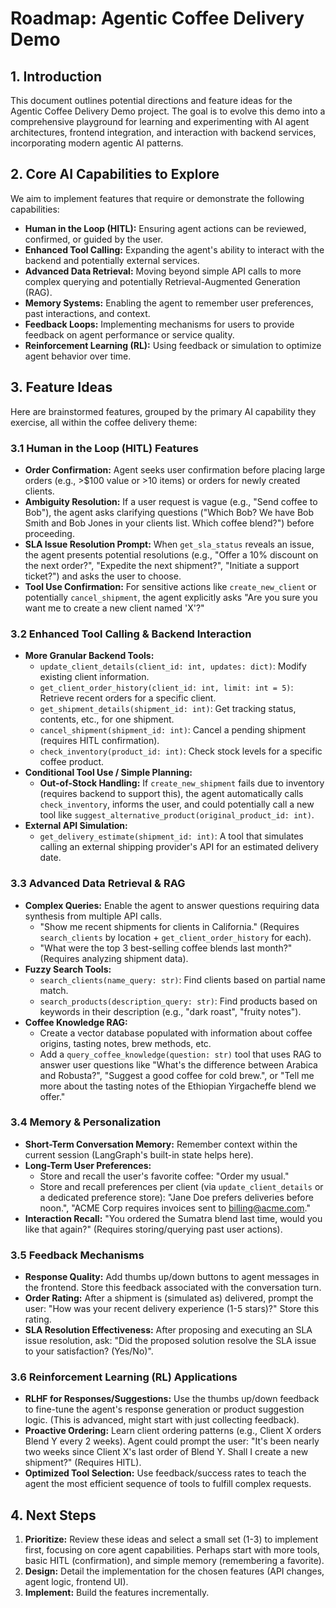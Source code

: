 # Roadmap: Agentic Coffee Delivery Demo

## 1. Introduction

This document outlines potential directions and feature ideas for the Agentic Coffee Delivery Demo project. The goal is to evolve this demo into a comprehensive playground for learning and experimenting with AI agent architectures, frontend integration, and interaction with backend services, incorporating modern agentic AI patterns.

## 2. Core AI Capabilities to Explore

We aim to implement features that require or demonstrate the following capabilities:

- **Human in the Loop (HITL):** Ensuring agent actions can be reviewed, confirmed, or guided by the user.
- **Enhanced Tool Calling:** Expanding the agent's ability to interact with the backend and potentially external services.
- **Advanced Data Retrieval:** Moving beyond simple API calls to more complex querying and potentially Retrieval-Augmented Generation (RAG).
- **Memory Systems:** Enabling the agent to remember user preferences, past interactions, and context.
- **Feedback Loops:** Implementing mechanisms for users to provide feedback on agent performance or service quality.
- **Reinforcement Learning (RL):** Using feedback or simulation to optimize agent behavior over time.

## 3. Feature Ideas

Here are brainstormed features, grouped by the primary AI capability they exercise, all within the coffee delivery theme:

### 3.1 Human in the Loop (HITL) Features

- **Order Confirmation:** Agent seeks user confirmation before placing large orders (e.g., >\$100 value or >10 items) or orders for newly created clients.
- **Ambiguity Resolution:** If a user request is vague (e.g., "Send coffee to Bob"), the agent asks clarifying questions ("Which Bob? We have Bob Smith and Bob Jones in your clients list. Which coffee blend?") before proceeding.
- **SLA Issue Resolution Prompt:** When `get_sla_status` reveals an issue, the agent presents potential resolutions (e.g., "Offer a 10% discount on the next order?", "Expedite the next shipment?", "Initiate a support ticket?") and asks the user to choose.
- **Tool Use Confirmation:** For sensitive actions like `create_new_client` or potentially `cancel_shipment`, the agent explicitly asks "Are you sure you want me to create a new client named 'X'?"

### 3.2 Enhanced Tool Calling & Backend Interaction

- **More Granular Backend Tools:**
  - `update_client_details(client_id: int, updates: dict)`: Modify existing client information.
  - `get_client_order_history(client_id: int, limit: int = 5)`: Retrieve recent orders for a specific client.
  - `get_shipment_details(shipment_id: int)`: Get tracking status, contents, etc., for one shipment.
  - `cancel_shipment(shipment_id: int)`: Cancel a pending shipment (requires HITL confirmation).
  - `check_inventory(product_id: int)`: Check stock levels for a specific coffee product.
- **Conditional Tool Use / Simple Planning:**
  - **Out-of-Stock Handling:** If `create_new_shipment` fails due to inventory (requires backend to support this), the agent automatically calls `check_inventory`, informs the user, and could potentially call a new tool like `suggest_alternative_product(original_product_id: int)`.
- **External API Simulation:**
  - `get_delivery_estimate(shipment_id: int)`: A tool that simulates calling an external shipping provider's API for an estimated delivery date.

### 3.3 Advanced Data Retrieval & RAG

- **Complex Queries:** Enable the agent to answer questions requiring data synthesis from multiple API calls.
  - "Show me recent shipments for clients in California." (Requires `search_clients` by location + `get_client_order_history` for each).
  - "What were the top 3 best-selling coffee blends last month?" (Requires analyzing shipment data).
- **Fuzzy Search Tools:**
  - `search_clients(name_query: str)`: Find clients based on partial name match.
  - `search_products(description_query: str)`: Find products based on keywords in their description (e.g., "dark roast", "fruity notes").
- **Coffee Knowledge RAG:**
  - Create a vector database populated with information about coffee origins, tasting notes, brew methods, etc.
  - Add a `query_coffee_knowledge(question: str)` tool that uses RAG to answer user questions like "What's the difference between Arabica and Robusta?", "Suggest a good coffee for cold brew.", or "Tell me more about the tasting notes of the Ethiopian Yirgacheffe blend we offer."

### 3.4 Memory & Personalization

- **Short-Term Conversation Memory:** Remember context within the current session (LangGraph's built-in state helps here).
- **Long-Term User Preferences:**
  - Store and recall the user's favorite coffee: "Order my usual."
  - Store and recall preferences per client (via `update_client_details` or a dedicated preference store): "Jane Doe prefers deliveries before noon.", "ACME Corp requires invoices sent to billing@acme.com."
- **Interaction Recall:** "You ordered the Sumatra blend last time, would you like that again?" (Requires storing/querying past user actions).

### 3.5 Feedback Mechanisms

- **Response Quality:** Add thumbs up/down buttons to agent messages in the frontend. Store this feedback associated with the conversation turn.
- **Order Rating:** After a shipment is (simulated as) delivered, prompt the user: "How was your recent delivery experience (1-5 stars)?" Store this rating.
- **SLA Resolution Effectiveness:** After proposing and executing an SLA issue resolution, ask: "Did the proposed solution resolve the SLA issue to your satisfaction? (Yes/No)".

### 3.6 Reinforcement Learning (RL) Applications

- **RLHF for Responses/Suggestions:** Use the thumbs up/down feedback to fine-tune the agent's response generation or product suggestion logic. (This is advanced, might start with just collecting feedback).
- **Proactive Ordering:** Learn client ordering patterns (e.g., Client X orders Blend Y every 2 weeks). Agent could prompt the user: "It's been nearly two weeks since Client X's last order of Blend Y. Shall I create a new shipment?" (Requires HITL).
- **Optimized Tool Selection:** Use feedback/success rates to teach the agent the most efficient sequence of tools to fulfill complex requests.

## 4. Next Steps

1.  **Prioritize:** Review these ideas and select a small set (1-3) to implement first, focusing on core agent capabilities. Perhaps start with more tools, basic HITL (confirmation), and simple memory (remembering a favorite).
2.  **Design:** Detail the implementation for the chosen features (API changes, agent logic, frontend UI).
3.  **Implement:** Build the features incrementally.

